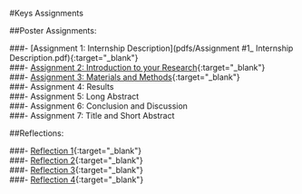 #Keys Assignments  

##Poster Assignments:  

###- [Assignment 1: Internship Description](pdfs/Assignment #1_ Internship Description.pdf){:target="_blank"}  
###- [Assignment 2: Introduction to your Research](https://github.com/agoel11/KEYS2023/files/11923772/Assignment.2_.Introduction.to.Your.Research.pdf){:target="_blank"}  
###- [Assignment 3: Materials and Methods](https://github.com/agoel11/KEYS2023/files/11923773/Assignment.3_.Materials.Methods.pdf){:target="_blank"}  
###- Assignment 4: Results  
###- Assignment 5: Long Abstract  
###- Assignment 6: Conclusion and Discussion  
###- Assignment 7: Title and Short Abstract  


##Reflections:  

###- [Reflection 1](https://github.com/agoel11/KEYS2023/files/11923776/Reflection.1.pdf){:target="_blank"}  
###- [Reflection 2](https://github.com/agoel11/KEYS2023/files/11923778/Reflection.2.pdf){:target="_blank"}  
###- [Reflection 3](https://github.com/agoel11/KEYS2023/files/11923781/Reflection.3.pdf){:target="_blank"}  
###- [Reflection 4](https://github.com/agoel11/KEYS2023/files/11923782/Reflection.4.pdf){:target="_blank"}  
